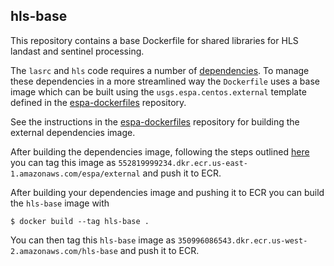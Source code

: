 ## hls-base

This repository contains a base Dockerfile for shared libraries for HLS landast and sentinel processing.

The `lasrc` and `hls` code requires a number of [dependencies](https://github.com/developmentseed/espa-surface-reflectance/tree/master/lasrc#dependencies). To manage these dependencies in a more streamlined way the `Dockerfile` uses a base image which can be built using the `usgs.espa.centos.external` template defined in the [espa-dockerfiles](https://github.com/developmentseed/espa-dockerfiles) repository.

See the instructions in the [espa-dockerfiles](https://github.com/developmentseed/espa-dockerfiles) repository for building the external dependencies image.

After building the dependencies image, following the steps outlined [here](https://docs.aws.amazon.com/AmazonECR/latest/userguide/ECR_AWSCLI.html) you can tag this image as `552819999234.dkr.ecr.us-east-1.amazonaws.com/espa/external` and push it to ECR.


After building your dependencies image and pushing it to ECR you can build the `hls-base` image with

```shell
$ docker build --tag hls-base .
```

You can then tag this `hls-base` image as `350996086543.dkr.ecr.us-west-2.amazonaws.com/hls-base` and push it to ECR.

